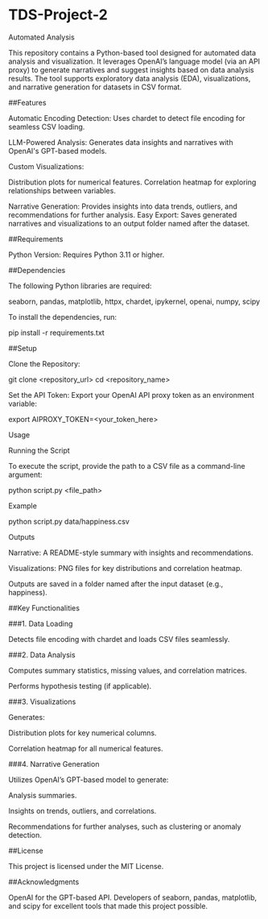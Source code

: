 # TDS-Project-2
Automated Analysis

This repository contains a Python-based tool designed for automated data analysis and visualization. It leverages OpenAI’s language model (via an API proxy) to generate narratives and suggest insights based on data analysis results. The tool supports exploratory data analysis (EDA), visualizations, and narrative generation for datasets in CSV format.

##Features

Automatic Encoding Detection: Uses chardet to detect file encoding for seamless CSV loading.

LLM-Powered Analysis: Generates data insights and narratives with OpenAI's GPT-based models.

Custom Visualizations:

Distribution plots for numerical features.
Correlation heatmap for exploring relationships between variables.

Narrative Generation: Provides insights into data trends, outliers, and recommendations for further analysis.
Easy Export: Saves generated narratives and visualizations to an output folder named after the dataset.

##Requirements

Python Version: Requires Python 3.11 or higher.

##Dependencies

The following Python libraries are required:

seaborn, pandas, matplotlib, httpx, chardet, ipykernel, openai, numpy, scipy

To install the dependencies, run:

pip install -r requirements.txt

##Setup

Clone the Repository:

git clone <repository_url>
cd <repository_name>

Set the API Token:
Export your OpenAI API proxy token as an environment variable:

export AIPROXY_TOKEN=<your_token_here>

Usage

Running the Script

To execute the script, provide the path to a CSV file as a command-line argument:

python script.py <file_path>

Example

python script.py data/happiness.csv

Outputs

Narrative: A README-style summary with insights and recommendations.

Visualizations: PNG files for key distributions and correlation heatmap.

Outputs are saved in a folder named after the input dataset (e.g., happiness).

##Key Functionalities

###1. Data Loading

Detects file encoding with chardet and loads CSV files seamlessly.

###2. Data Analysis

Computes summary statistics, missing values, and correlation matrices.

Performs hypothesis testing (if applicable).

###3. Visualizations

Generates:

Distribution plots for key numerical columns.

Correlation heatmap for all numerical features.

###4. Narrative Generation

Utilizes OpenAI’s GPT-based model to generate:

Analysis summaries.

Insights on trends, outliers, and correlations.

Recommendations for further analyses, such as clustering or anomaly detection.

##License

This project is licensed under the MIT License.

##Acknowledgments

OpenAI for the GPT-based API.
Developers of seaborn, pandas, matplotlib, and scipy for excellent tools that made this project possible.
